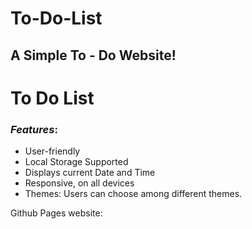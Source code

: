 
# To-Do-List

## A Simple To - Do Website!

# To Do List


### *Features*:

* User-friendly
* Local Storage Supported
* Displays current Date and Time
* Responsive, on all devices
* Themes: Users can choose among different themes.

Github Pages website: 
